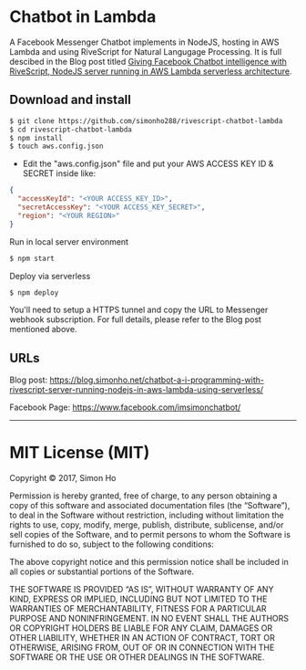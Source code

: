 # Chatbot in Lambda

A Facebook Messenger Chatbot implements in NodeJS, hosting in AWS Lambda and using RiveScript for Natural Langugage Processing. It is full descibed in the Blog post titled [Giving Facebook Chatbot intelligence with RiveScript, NodeJS server running in AWS Lambda serverless architecture](https://blog.simonho.net/chatbot-a-i-programming-with-rivescript-server-running-nodejs-in-aws-lambda-using-serverless/).

## Download and install

```bash
$ git clone https://github.com/simonho288/rivescript-chatbot-lambda
$ cd rivescript-chatbot-lambda
$ npm install
$ touch aws.config.json
```

* Edit the "aws.config.json" file and put your AWS ACCESS KEY ID & SECRET inside like:
```json
{
  "accessKeyId": "<YOUR ACCESS_KEY_ID>",
  "secretAccessKey": "<YOUR ACCESS_KEY_SECRET>",
  "region": "<YOUR REGION>"
}
```

Run in local server environment
```bash
$ npm start
```

Deploy via serverless
```bash
$ npm deploy
```

You'll need to setup a HTTPS tunnel and copy the URL to Messenger webhook subscription. For full details, please refer to the Blog post mentioned above.

## URLs

Blog post:
https://blog.simonho.net/chatbot-a-i-programming-with-rivescript-server-running-nodejs-in-aws-lambda-using-serverless/

Facebook Page:
https://www.facebook.com/imsimonchatbot/

---

MIT License (MIT)
=====================

Copyright © 2017, Simon Ho

Permission is hereby granted, free of charge, to any person
obtaining a copy of this software and associated documentation
files (the “Software”), to deal in the Software without
restriction, including without limitation the rights to use,
copy, modify, merge, publish, distribute, sublicense, and/or sell
copies of the Software, and to permit persons to whom the
Software is furnished to do so, subject to the following
conditions:

The above copyright notice and this permission notice shall be
included in all copies or substantial portions of the Software.

THE SOFTWARE IS PROVIDED “AS IS”, WITHOUT WARRANTY OF ANY KIND,
EXPRESS OR IMPLIED, INCLUDING BUT NOT LIMITED TO THE WARRANTIES
OF MERCHANTABILITY, FITNESS FOR A PARTICULAR PURPOSE AND
NONINFRINGEMENT. IN NO EVENT SHALL THE AUTHORS OR COPYRIGHT
HOLDERS BE LIABLE FOR ANY CLAIM, DAMAGES OR OTHER LIABILITY,
WHETHER IN AN ACTION OF CONTRACT, TORT OR OTHERWISE, ARISING
FROM, OUT OF OR IN CONNECTION WITH THE SOFTWARE OR THE USE OR
OTHER DEALINGS IN THE SOFTWARE.

